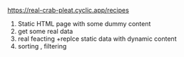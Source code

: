 https://real-crab-pleat.cyclic.app/recipes

1. Static HTML page with some dummy content
2. get some real data
3. real feacting +replce static data with dynamic content
5. sorting , filtering 